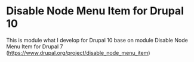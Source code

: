 # Disable Node Menu Item for Drupal 10
This is module what I develop for Drupal 10 base on module Disable Node Menu Item for Drupal 7 (https://www.drupal.org/project/disable_node_menu_item)
